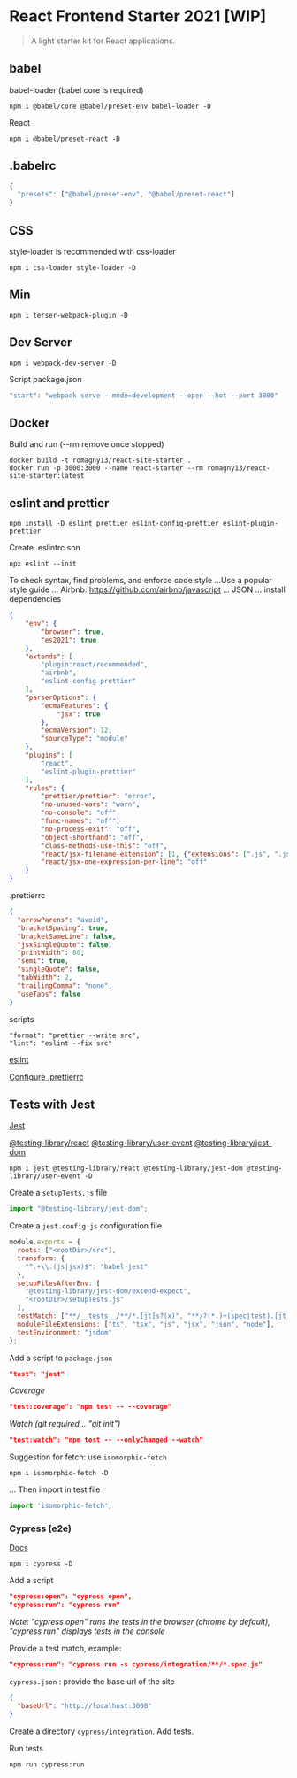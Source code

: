 
# React Frontend Starter 2021 [WIP]

> A light starter kit for React applications.


## babel

babel-loader (babel core is required)

```
npm i @babel/core @babel/preset-env babel-loader -D
```

React

```
npm i @babel/preset-react -D
```

## .babelrc

```js
{
  "presets": ["@babel/preset-env", "@babel/preset-react"]
}
```

## CSS

style-loader is recommended with css-loader

```
npm i css-loader style-loader -D
```

## Min

```
npm i terser-webpack-plugin -D
```

## Dev Server


```
npm i webpack-dev-server -D
```

Script package.json

```js
"start": "webpack serve --mode=development --open --hot --port 3000"
```


## Docker

Build and run (--rm remove once stopped)

```
docker build -t romagny13/react-site-starter .
docker run -p 3000:3000 --name react-starter --rm romagny13/react-site-starter:latest
``` 


## eslint and prettier

```
npm install -D eslint prettier eslint-config-prettier eslint-plugin-prettier
```
Create .eslintrc.son 

```
npx eslint --init
```

To check syntax, find problems, and enforce code style
...Use a popular style guide ... Airbnb: https://github.com/airbnb/javascript ... JSON
... install dependencies


```json
{
    "env": {
        "browser": true,
        "es2021": true
    },
    "extends": [
        "plugin:react/recommended",
        "airbnb",
        "eslint-config-prettier"
    ],
    "parserOptions": {
        "ecmaFeatures": {
            "jsx": true
        },
        "ecmaVersion": 12,
        "sourceType": "module"
    },
    "plugins": [
        "react",
        "eslint-plugin-prettier"
    ],
    "rules": {
        "prettier/prettier": "error",
        "no-unused-vars": "warn",
        "no-console": "off",
        "func-names": "off",
        "no-process-exit": "off",
        "object-shorthand": "off",
        "class-methods-use-this": "off",
        "react/jsx-filename-extension": [1, {"extensions": [".js", ".jsx"]}],
        "react/jsx-one-expression-per-line": "off"
    }
}
```

.prettierrc

```json
{
  "arrowParens": "avoid",
  "bracketSpacing": true,
  "bracketSameLine": false,
  "jsxSingleQuote": false,
  "printWidth": 80,
  "semi": true,
  "singleQuote": false,
  "tabWidth": 2,
  "trailingComma": "none",
  "useTabs": false
}
```

scripts

```
"format": "prettier --write src",
"lint": "eslint --fix src"
```

[eslint](https://eslint.org/docs/user-guide/configuring/)

[Configure .prettierrc](https://prettier.io/docs/en/configuration.html)


## Tests with Jest

[Jest](https://jestjs.io/docs/getting-started)

[@testing-library/react](https://testing-library.com/docs/react-testing-library/cheatsheet)
[@testing-library/user-event](https://testing-library.com/docs/ecosystem-user-event/)
[@testing-library/jest-dom](https://github.com/testing-library/jest-dom)

```
npm i jest @testing-library/react @testing-library/jest-dom @testing-library/user-event -D
```

Create a `setupTests.js` file

```js
import "@testing-library/jest-dom";
```

Create a `jest.config.js` configuration file

```js
module.exports = {
  roots: ["<rootDir>/src"],
  transform: {
    "^.+\\.(js|jsx)$": "babel-jest"
  },
  setupFilesAfterEnv: [
    "@testing-library/jest-dom/extend-expect",
    "<rootDir>/setupTests.js"
  ],
  testMatch: ["**/__tests__/**/*.[jt]s?(x)", "**/?(*.)+(spec|test).[jt]s?(x)"],
  moduleFileExtensions: ["ts", "tsx", "js", "jsx", "json", "node"],
  testEnvironment: "jsdom"
};
```

Add a script to `package.json`

```json
"test": "jest"
```

_Coverage_

```json
"test:coverage": "npm test -- --coverage"
```

_Watch (git required... "git init")_

```json
"test:watch": "npm test -- --onlyChanged --watch"
```

Suggestion for fetch: use `isomorphic-fetch`
```
npm i isomorphic-fetch -D
```

... Then import in test file

```js
import 'isomorphic-fetch';
```

### Cypress (e2e)

[Docs](https://docs.cypress.io/guides/getting-started/writing-your-first-test)

```
npm i cypress -D
``` 

Add a script

```json
"cypress:open": "cypress open", 
"cypress:run": "cypress run" 
```

_Note: "cypress open" runs the tests in the browser (chrome by default), "cypress run" displays tests in the console_

Provide a test match, example:

```json
"cypress:run": "cypress run -s cypress/integration/**/*.spec.js"
```

`cypress.json` : provide the base url of the site

```json
{
  "baseUrl": "http://localhost:3000"
}
```

Create a directory `cypress/integration`. Add tests.


Run tests

```
npm run cypress:run
``` 
